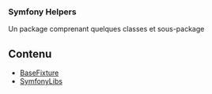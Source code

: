 ### Symfony Helpers

Un package comprenant quelques classes et sous-package

## Contenu

- [BaseFixture](/BaseFixture/readme/SymfonyBaseFixture.md)
- [SymfonyLibs](/readme/SymfonyLibs.md)